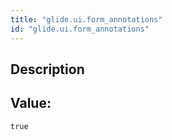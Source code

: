```yaml
---
title: "glide.ui.form_annotations"
id: "glide.ui.form_annotations"
---
```

## Description



## Value: 
```
true
```